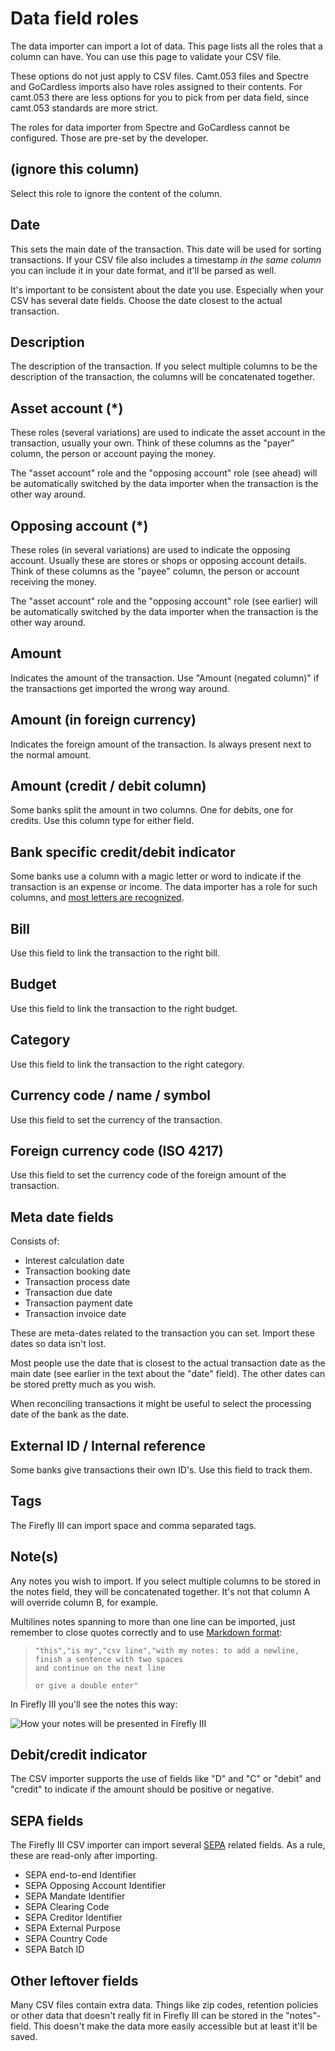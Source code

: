 # Data field roles

The data importer can import a lot of data. This page lists all the roles that a column can have. You can use this page to validate your CSV file.

These options do not just apply to CSV files. Camt.053 files and Spectre and GoCardless imports also have roles assigned to their contents. For camt.053 there are less options for you to pick from per data field, since camt.053 standards are more strict. 

The roles for data importer from Spectre and GoCardless cannot be configured. Those are pre-set by the developer. 

## (ignore this column)

Select this role to ignore the content of the column.

## Date

This sets the main date of the transaction. This date will be used for sorting transactions. If your CSV file also includes a timestamp *in the same column* you can include it in your date format, and it'll be parsed as well.

It's important to be consistent about the date you use. Especially when your CSV has several date fields. Choose the date closest to the actual transaction.

## Description

The description of the transaction. If you select multiple columns to be the description of the transaction, the columns will be concatenated together.

## Asset account (\*)

These roles (several variations) are used to indicate the asset account in the transaction, usually your own. Think of these columns as the "payer" column, the person or account paying the money.

The "asset account" role and the "opposing account" role (see ahead) will be automatically switched by the data importer when the transaction is the other way around.

## Opposing account (\*)

These roles (in several variations) are used to indicate the opposing account. Usually these are stores or shops or opposing account details. Think of these columns as the "payee" column, the person or account receiving the money.

The "asset account" role and the "opposing account" role (see earlier) will be automatically switched by the data importer when the transaction is the other way around.

## Amount

Indicates the amount of the transaction. Use "Amount (negated column)" if the transactions get imported the wrong way around.

## Amount (in foreign currency)

Indicates the foreign amount of the transaction. Is always present next to the normal amount.

## Amount (credit / debit column)

Some banks split the amount in two columns. One for debits, one for credits. Use this column type for either field.

## Bank specific credit/debit indicator

Some banks use a column with a magic letter or word to indicate if the transaction is an expense or income. The data importer has a role for such columns, and [most letters are recognized](https://github.com/firefly-iii/data-importer/blob/main/app/Services/CSV/Converter/BankDebitCredit.php#L51).

## Bill

Use this field to link the transaction to the right bill.

## Budget

Use this field to link the transaction to the right budget.

## Category

Use this field to link the transaction to the right category.

## Currency code / name / symbol

Use this field to set the currency of the transaction.

## Foreign currency code (ISO 4217)

Use this field to set the currency code of the foreign amount of the transaction.

## Meta date fields

Consists of:

- Interest calculation date
- Transaction booking date
- Transaction process date
- Transaction due date
- Transaction payment date
- Transaction invoice date

These are meta-dates related to the transaction you can set. Import these dates so data isn't lost.

Most people use the date that is closest to the actual transaction date as the main date (see earlier in the text about the "date" field). The other dates can be stored pretty much as you wish.

When reconciling transactions it might be useful to select the processing date of the bank as the date.

## External ID / Internal reference

Some banks give transactions their own ID's. Use this field to track them.

## Tags

The Firefly III can import space and comma separated tags.

## Note(s)

Any notes you wish to import. If you select multiple columns to be stored in the notes field, they will be concatenated together. It's not that column A will override column B, for example.

Multilines notes spanning to more than one line can be imported, just remember to close quotes correctly and to use [Markdown format](https://www.markdownguide.org/basic-syntax/#line-breaks):

> ```
> "this","is my","csv line","with my notes: to add a newline, finish a sentence with two spaces  
> and continue on the next line
> 
> or give a double enter"
> ```

In Firefly III you'll see the notes this way:

![How your notes will be presented in Firefly III](./images/multiline-notes-sample.png)

## Debit/credit indicator

The CSV importer supports the use of fields like "D" and "C" or "debit" and "credit" to indicate if the amount should be positive or negative.

## SEPA fields

The Firefly III CSV importer can import several [SEPA](https://en.wikipedia.org/wiki/Single_Euro_Payments_Area) related fields. As a rule, these are read-only after importing.

- SEPA end-to-end Identifier
- SEPA Opposing Account Identifier
- SEPA Mandate Identifier
- SEPA Clearing Code
- SEPA Creditor Identifier
- SEPA External Purpose
- SEPA Country Code
- SEPA Batch ID

## Other leftover fields

Many CSV files contain extra data. Things like zip codes, retention policies or other data that doesn't really fit in Firefly III can be stored in the "notes"-field. This doesn't make the data more easily accessible but at least it'll be saved.
